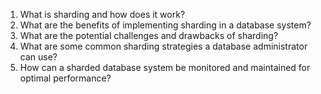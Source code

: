 1. What is sharding and how does it work?
2. What are the benefits of implementing sharding in a database system?
3. What are the potential challenges and drawbacks of sharding?
4. What are some common sharding strategies a database administrator can use?
5. How can a sharded database system be monitored and maintained for optimal performance?